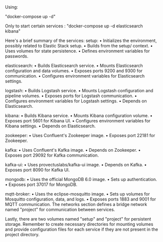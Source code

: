 Using:

"docker-compose up -d" 

Only to start certain services : "docker-compose up -d elasticsearch kibana"

Here's a brief summary of the services:
setup: 
• Initializes the environment, possibly related to Elastic Stack setup. 
• Builds from the setup/ context. 
• Uses volumes for state persistence. 
• Defines environment variables for passwords.

elasticsearch: 
• Builds Elasticsearch service. 
• Mounts Elasticsearch configuration and data volumes. 
• Exposes ports 9200 and 9300 for communication.
• Configures environment variables for Elasticsearch settings.

logstash: 
• Builds Logstash service. 
• Mounts Logstash configuration and pipeline volumes. 
• Exposes ports for Logstash communication. 
• Configures environment variables for Logstash settings. 
• Depends on Elasticsearch.

kibana: 
• Builds Kibana service. 
• Mounts Kibana configuration volume. 
• Exposes port 5601 for Kibana UI. 
• Configures environment variables for Kibana settings. 
• Depends on Elasticsearch.

zookeeper: 
• Uses Confluent's Zookeeper image. 
• Exposes port 22181 for Zookeeper.

kafka: 
• Uses Confluent's Kafka image. 
• Depends on Zookeeper. 
• Exposes port 29092 for Kafka communication.

kafka-ui: 
• Uses provectuslabs/kafka-ui image. 
• Depends on Kafka. • Exposes port 8090 for Kafka UI.

mongodb: 
• Uses the official MongoDB 6.0 image. 
• Sets up authentication. • Exposes port 37017 for MongoDB.

mqtt-broker: 
• Uses the eclipse-mosquitto image. 
• Sets up volumes for Mosquitto configuration, data, and logs. 
• Exposes ports 1883 and 9001 for MQTT communication. 
The networks section defines a bridge network named "project" for communication between services. 

Lastly, there are two volumes named "setup" and "project" for persistent storage. 
Remember to create necessary directories for mounting volumes and provide configuration files for each service if they are not present in the project directory.
